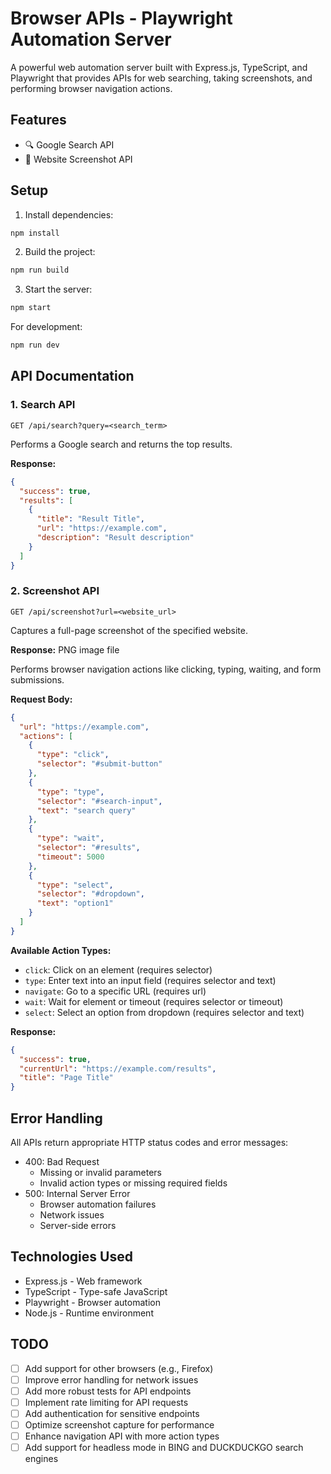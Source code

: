 # Browser APIs - Playwright Automation Server

A powerful web automation server built with Express.js, TypeScript, and Playwright that provides APIs for web searching, taking screenshots, and performing browser navigation actions.

## Features

- 🔍 Google Search API
- 📸 Website Screenshot API

## Setup

1. Install dependencies:

```bash
npm install
```

2. Build the project:

```bash
npm run build
```

3. Start the server:

```bash
npm start
```

For development:

```bash
npm run dev
```

## API Documentation

### 1. Search API

```http
GET /api/search?query=<search_term>
```

Performs a Google search and returns the top results.

**Response:**

```json
{
  "success": true,
  "results": [
    {
      "title": "Result Title",
      "url": "https://example.com",
      "description": "Result description"
    }
  ]
}
```

### 2. Screenshot API

```http
GET /api/screenshot?url=<website_url>
```

Captures a full-page screenshot of the specified website.

**Response:** PNG image file

Performs browser navigation actions like clicking, typing, waiting, and form submissions.

**Request Body:**

```json
{
  "url": "https://example.com",
  "actions": [
    {
      "type": "click",
      "selector": "#submit-button"
    },
    {
      "type": "type",
      "selector": "#search-input",
      "text": "search query"
    },
    {
      "type": "wait",
      "selector": "#results",
      "timeout": 5000
    },
    {
      "type": "select",
      "selector": "#dropdown",
      "text": "option1"
    }
  ]
}
```

**Available Action Types:**

- `click`: Click on an element (requires selector)
- `type`: Enter text into an input field (requires selector and text)
- `navigate`: Go to a specific URL (requires url)
- `wait`: Wait for element or timeout (requires selector or timeout)
- `select`: Select an option from dropdown (requires selector and text)

**Response:**

```json
{
  "success": true,
  "currentUrl": "https://example.com/results",
  "title": "Page Title"
}
```

## Error Handling

All APIs return appropriate HTTP status codes and error messages:

- 400: Bad Request
  - Missing or invalid parameters
  - Invalid action types or missing required fields
- 500: Internal Server Error
  - Browser automation failures
  - Network issues
  - Server-side errors

## Technologies Used

- Express.js - Web framework
- TypeScript - Type-safe JavaScript
- Playwright - Browser automation
- Node.js - Runtime environment

## TODO

- [ ] Add support for other browsers (e.g., Firefox)
- [ ] Improve error handling for network issues
- [ ] Add more robust tests for API endpoints
- [ ] Implement rate limiting for API requests
- [ ] Add authentication for sensitive endpoints
- [ ] Optimize screenshot capture for performance
- [ ] Enhance navigation API with more action types
- [ ] Add support for headless mode in BING and DUCKDUCKGO search engines
